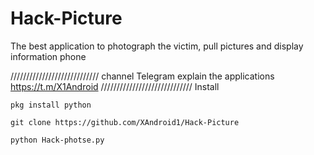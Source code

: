 # Hack-Picture
The best application to photograph the victim, pull pictures and display information phone

////////////////////////////
channel Telegram explain the applications
https://t.m/X1Android
/////////////////////////////
Install
```
pkg install python
```
```
git clone https://github.com/XAndroid1/Hack-Picture
```
```
python Hack-photse.py
```
